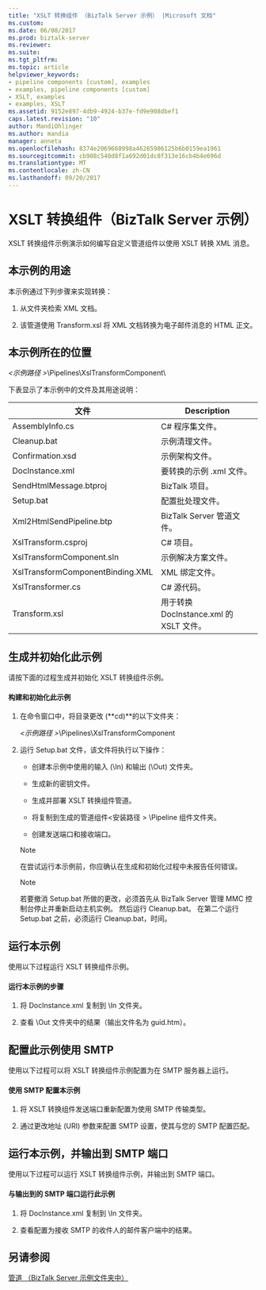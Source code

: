 ```yaml
---
title: "XSLT 转换组件 （BizTalk Server 示例） |Microsoft 文档"
ms.custom: 
ms.date: 06/08/2017
ms.prod: biztalk-server
ms.reviewer: 
ms.suite: 
ms.tgt_pltfrm: 
ms.topic: article
helpviewer_keywords:
- pipeline components [custom], examples
- examples, pipeline components [custom]
- XSLT, examples
- examples, XSLT
ms.assetid: 9152e897-4db9-4924-b37e-fd9e908dbef1
caps.latest.revision: "10"
author: MandiOhlinger
ms.author: mandia
manager: anneta
ms.openlocfilehash: 8374e2069660998a46265986125b6b0159ea1961
ms.sourcegitcommit: cb908c540d8f1a692d01dc8f313e16cb4b4e696d
ms.translationtype: MT
ms.contentlocale: zh-CN
ms.lasthandoff: 09/20/2017
---
```

# <a name="xslt-transform-component-biztalk-server-sample"></a>XSLT 转换组件（BizTalk Server 示例）
XSLT 转换组件示例演示如何编写自定义管道组件以使用 XSLT 转换 XML 消息。  
  
## <a name="what-this-sample-does"></a>本示例的用途  
 本示例通过下列步骤来实现转换：  
  
1.  从文件夹检索 XML 文档。  
  
2.  该管道使用 Transform.xsl 将 XML 文档转换为电子邮件消息的 HTML 正文。  
  
## <a name="where-to-find-this-sample"></a>本示例所在的位置  
 *\<示例路径 >*\Pipelines\XslTransformComponent\  
  
 下表显示了本示例中的文件及其用途说明：  
  
|文件|Description|  
|---------------|-----------------|  
|AssemblyInfo.cs|C# 程序集文件。|  
|Cleanup.bat|示例清理文件。|  
|Confirmation.xsd|示例架构文件。|  
|DocInstance.xml|要转换的示例 .xml 文件。|  
|SendHtmlMessage.btproj|BizTalk 项目。|  
|Setup.bat|配置批处理文件。|  
|Xml2HtmlSendPipeline.btp|BizTalk Server 管道文件。|  
|XslTransform.csproj|C# 项目。|  
|XslTransformComponent.sln|示例解决方案文件。|  
|XslTransformComponentBinding.XML|XML 绑定文件。|  
|XslTransformer.cs|C# 源代码。|  
|Transform.xsl|用于转换 DocInstance.xml 的 XSLT 文件。|  
  
## <a name="building-and-initializing-this-sample"></a>生成并初始化此示例  
 请按下面的过程生成并初始化 XSLT 转换组件示例。  
  
#### <a name="to-build-and-initialize-this-sample"></a>构建和初始化此示例  
  
1.  在命令窗口中，将目录更改 (**cd)**的以下文件夹：  
  
     *\<示例路径 >*\Pipelines\XslTransformComponent  
  
2.  运行 Setup.bat 文件，该文件将执行以下操作：  
  
    -   创建本示例中使用的输入 (\In) 和输出 (\Out) 文件夹。  
  
    -   生成新的密钥文件。  
  
    -   生成并部署 XSLT 转换组件管道。  
  
    -   将复制到生成的管道组件\<安装路径 > \Pipeline 组件文件夹。  
  
    -   创建发送端口和接收端口。  
  
    > [!NOTE]
    >  在尝试运行本示例前，你应确认在生成和初始化过程中未报告任何错误。  
  
    > [!NOTE]
    >  若要撤消 Setup.bat 所做的更改，必须首先从 BizTalk Server 管理 MMC 控制台停止并重新启动主机实例。 然后运行 Cleanup.bat。 在第二个运行 Setup.bat 之前，必须运行 Cleanup.bat，时间。  
  
## <a name="running-this-sample"></a>运行本示例  
 使用以下过程运行 XSLT 转换组件示例。  
  
#### <a name="to-run-this-sample"></a>运行本示例的步骤  
  
1.  将 DocInstance.xml 复制到 \In 文件夹。  
  
2.  查看 \Out 文件夹中的结果（输出文件名为 guid.htm）。  
  
## <a name="configuring-this-sample-using-smtp"></a>配置此示例使用 SMTP  
 使用以下过程可以将 XSLT 转换组件示例配置为在 SMTP 服务器上运行。  
  
#### <a name="to-configure-this-sample-using-smtp"></a>使用 SMTP 配置本示例  
  
1.  将 XSLT 转换组件发送端口重新配置为使用 SMTP 传输类型。  
  
2.  通过更改地址 (URI) 参数来配置 SMTP 设置，使其与您的 SMTP 配置匹配。  
  
## <a name="running-this-sample-with-output-to-an-smtp-port"></a>运行本示例，并输出到 SMTP 端口  
 使用以下过程可以运行 XSLT 转换组件示例，并输出到 SMTP 端口。  
  
#### <a name="to-run-this-sample-with-output-to-an-smtp-port"></a>与输出到的 SMTP 端口运行此示例  
  
1.  将 DocInstance.xml 复制到 \In 文件夹。  
  
2.  查看配置为接收 SMTP 的收件人的邮件客户端中的结果。  
  
## <a name="see-also"></a>另请参阅  
 [管道 （BizTalk Server 示例文件夹中）](../core/pipelines-biztalk-server-samples-folder.md)